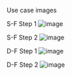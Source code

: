 Use case images

S-F Step 1 ![image](https://user-images.githubusercontent.com/73354907/142690914-a514510b-3070-4a38-ad76-06187307407a.png)

S-F Step 2 ![image](https://user-images.githubusercontent.com/73354907/142691094-d11d0eb2-3670-4acb-a847-642c8ed3f12c.png)

D-F Step 1 ![image](https://user-images.githubusercontent.com/73354907/142691259-6d537a26-5777-41ed-bbee-b1ff1be9d310.png)

D-F Step 2 ![image](https://user-images.githubusercontent.com/73354907/142691289-27fe2c12-d3dc-4142-b948-beaf7e1cd1c8.png)



